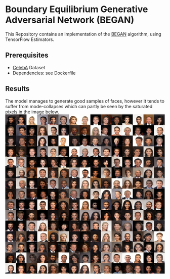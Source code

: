 # Boundary Equilibrium Generative Adversarial Network (BEGAN)

This Repository contains an implementation of the [BEGAN](https://arxiv.org/abs/1703.10717) algorithm, using TensorFlow Estimators.

## Prerequisites

* [CelebA](http://mmlab.ie.cuhk.edu.hk/projects/CelebA.html) Dataset
* Dependencies: see Dockerfile

## Results

The model manages to generate good samples of faces, however it tends to suffer from mode-collapses which can partly be seen by the saturated pixels in the image below.
![alt text](imgs/patchwork.png "patchwork of generated faces")
